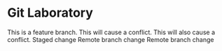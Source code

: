 # Git Laboratory
This is a feature branch.
This will cause a conflict.
This will also cause a conflict.
Staged change
Remote branch change
Remote branch change
